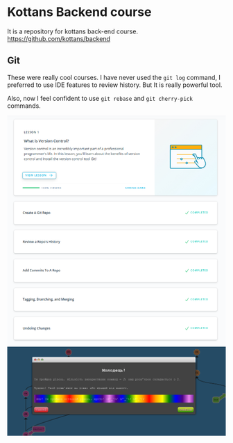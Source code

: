 # Kottans Backend course
It is a repository for kottans back-end course. https://github.com/kottans/backend

## Git

These were really cool courses. I have never used the `git log` command, I preferred to use IDE features to review history. But It is really powerful tool.

Also, now I feel confident to use `git rebase` and `git cherry-pick` commands.

![img1](https://github.com/kozakdenys/kottans-backend/blob/master/task_git/udacity_git.png)
![img2](https://github.com/kozakdenys/kottans-backend/blob/master/task_git/learngitbranching.png)
